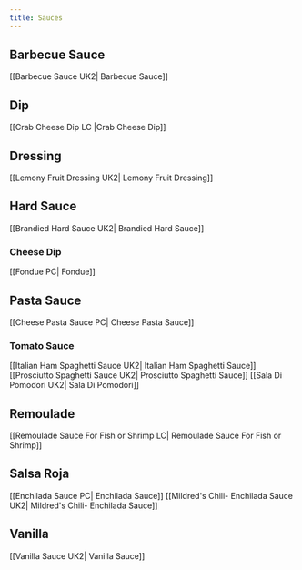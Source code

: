 ```yaml
---
title: Sauces
---
```

## Barbecue Sauce
[[Barbecue Sauce UK2| Barbecue Sauce]]
## Dip
[[Crab Cheese Dip LC |Crab Cheese Dip]]
## Dressing
[[Lemony Fruit Dressing UK2| Lemony Fruit Dressing]]
## Hard Sauce
[[Brandied Hard Sauce UK2| Brandied Hard Sauce]]
### Cheese Dip
[[Fondue PC| Fondue]]
## Pasta Sauce
[[Cheese Pasta Sauce PC| Cheese Pasta Sauce]]
### Tomato Sauce
[[Italian Ham Spaghetti Sauce UK2| Italian Ham Spaghetti Sauce]]
[[Prosciutto Spaghetti Sauce UK2| Prosciutto Spaghetti Sauce]]
[[Sala Di Pomodori UK2| Sala Di Pomodori]]
## Remoulade
[[Remoulade Sauce For Fish or Shrimp LC| Remoulade Sauce For Fish or Shrimp]]
## Salsa Roja
[[Enchilada Sauce PC| Enchilada Sauce]]
[[Mildred's Chili- Enchilada Sauce UK2| Mildred's Chili- Enchilada Sauce]]
## Vanilla
[[Vanilla Sauce UK2| Vanilla Sauce]]